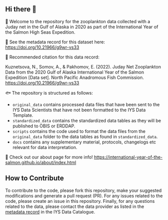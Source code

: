 ## Hi there 👋

🙋 Welcome to the repository for the zooplankton data collected with a Juday net in the Gulf of Alaska in 2020 as part of the International Year of the Salmon High Seas Expedition.

🤖 See the metadata record for this dataset here: https://doi.org/10.21966/g9wr-vs33

🚢 Recommended citation for this data record:

Kuznetsova, N., Somov, A., & Pakhomov, E. (2022). Juday Net Zooplankton Data from the 2020 Gulf of Alaska International Year of the Salmon Expedition [Data set]. North Pacific Anadromous Fish Commission. https://doi.org/10.21966/g9wr-vs33

🐟 The repository is structured as follows: 
  * `original_data` contains processed data files that have been sent to the IYS Data Scientists that have not been formatted to the IYS Data Template.
  * `standardized_data` contains the standardized data tables as they will be published to OBIS or ERDDAP. 
  * `scripts` contains the code used to format the data files from the `original_data` folder to the data tables as found in `standardized_data`.
  * `docs` contains any supplementary material, protocols, changelogs etc relevant for data interpretation.

🦐 Check out our about page for more info! https://international-year-of-the-salmon.github.io/about/index.html

## How to Contribute  

To contribute to the code, please fork this repository, make your suggested modifications and generate a pull request (PR). For any issues related to the code, please create an issue in this repository. Finally, for any questions related to the data, please contact the data provider as listed in the [metadata record](https://doi.org/10.21966/g9wr-vs33) in the IYS Data Catalogue.

